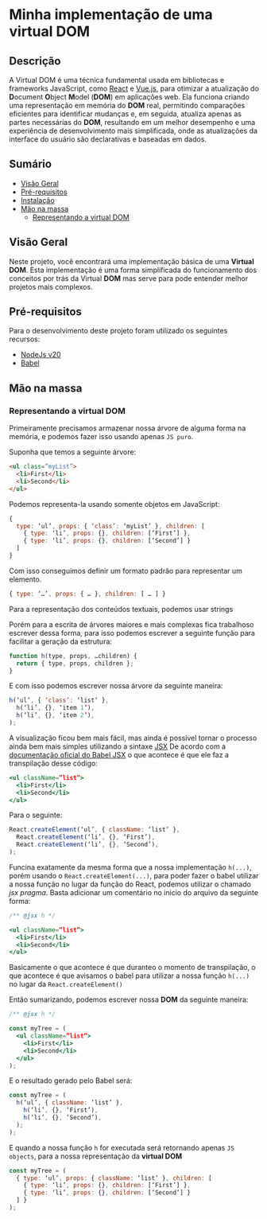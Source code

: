 
# Minha implementação de uma virtual DOM

## Descrição
A Virtual DOM é uma técnica fundamental usada em bibliotecas e frameworks JavaScript, como [React](https://react.dev/) e [Vue.js](https://vuejs.org/), para otimizar a atualização do **D**ocument **O**bject **M**odel (**DOM**) em aplicações web. Ela funciona criando uma representação em memória do **DOM** real, permitindo comparações eficientes para identificar mudanças e, em seguida, atualiza apenas as partes necessárias do **DOM**, resultando em um melhor desempenho e uma experiência de desenvolvimento mais simplificada, onde as atualizações da interface do usuário são declarativas e baseadas em dados.

## Sumário
- [Visão Geral](#vis%C3%A3o-geral)
- [Pré-requisitos](#pr%C3%A9-requisitos)
- [Instalação](#instala%C3%A7%C3%A3o)
- [Mão na massa](#mão-na-massa)
  - [Representando a virtual DOM](#representando-a-virtual-dom)

## Visão Geral
Neste projeto, você encontrará uma implementação básica de uma **Virtual DOM**. Esta implementação é uma forma simplificada do funcionamento dos conceitos por trás da Virtual **DOM** mas serve para pode entender melhor projetos mais complexos.

## Pré-requisitos
Para o desenvolvimento deste projeto foram utilizado os seguintes recursos:
- [NodeJs v20](https://nodejs.org/en)
- [Babel](https://babeljs.io/)

## Mão na massa
  ### Representando a virtual DOM
  Primeiramente precisamos armazenar nossa árvore de alguma forma na memória, e podemos fazer isso usando apenas `JS puro`.

  Suponha que temos a seguinte árvore:
  ```html
  <ul class=”myList”>
    <li>First</li>
    <li>Second</li>
</ul>
```
Podemos representa-la usando somente objetos em JavaScript:
```js
{
  type: ‘ul’, props: { ‘class’: ‘myList’ }, children: [
    { type: ‘li’, props: {}, children: [‘First’] },
    { type: ‘li’, props: {}, children: [‘Second’] }
  ]
}
```
Com isso conseguimos definir um formato padrão para representar um elemento.
```js 
{ type: ‘…’, props: { … }, children: [ … ] }
```
Para a representação dos conteúdos textuais, podemos usar strings

Porém para a escrita de árvores maiores e mais complexas fica trabalhoso escrever dessa forma, para isso podemos escrever a seguinte função para facilitar a geração da estrutura:
```js
function h(type, props, …children) {
  return { type, props, children };
}
```
E com isso podemos escrever nossa árvore da seguinte maneira:
```js
h(‘ul’, { ‘class’: ‘list’ },
  h(‘li’, {}, ‘item 1’),
  h(‘li’, {}, ‘item 2’),
);
```
A visualização ficou bem mais fácil, mas ainda é possível tornar o processo ainda bem mais simples utilizando a sintaxe [JSX](https://pt-br.legacy.reactjs.org/docs/introducing-jsx.html)
De acordo com a [documentação oficial do Babel JSX](https://babeljs.io/docs/babel-plugin-transform-react-jsx/) o que acontece é que ele faz a transpilação desse código:

```jsx
<ul className=”list”>  
  <li>First</li>  
  <li>Second</li>  
</ul>
```
Para o seguinte:
```js
React.createElement(‘ul’, { className: ‘list’ },  
  React.createElement(‘li’, {}, ‘First’),  
  React.createElement(‘li’, {}, ‘Second’),  
);
```
Funcina exatamente da mesma forma que a nossa implementação `h(...)`, porém usando o `React.createElement(...)`, para poder fazer o babel utilizar a nossa função no lugar da função do React, podemos utilizar o chamado *jsx pragma*. Basta adicionar um comentário no inicio do arquivo da seguinte forma:
```jsx
/** @jsx h */

<ul className=”list”>  
  <li>First</li>  
  <li>Second</li>  
</ul>
```
Basicamente o que acontece é que duranteo o momento de transpilação, o que acontece é que avisamos o babel para utilizar a nossa função `h(...)` no lugar da `React.createElement()`

Então sumarizando, podemos escrever nossa **DOM** da seguinte maneira:
```jsx
/** @jsx h */

const myTree = (  
  <ul className=”list”>  
    <li>First</li>  
    <li>Second</li>  
  </ul>  
);
```
E o resultado gerado pelo Babel será:
```js
const myTree = (  
  h(‘ul’, { className: ‘list’ },  
    h(‘li’, {}, ‘First’),  
    h(‘li’, {}, ‘Second’),  
  );  
);
```
E quando a nossa função `h` for executada será retornando apenas `JS objects`, para a nossa representação da **virtual DOM**
```js
const myTree = (  
  { type: ‘ul’, props: { className: ‘list’ }, children: [  
    { type: ‘li’, props: {}, children: [‘First’] },  
    { type: ‘li’, props: {}, children: [‘Second’] }  
  ] }  
);
```

